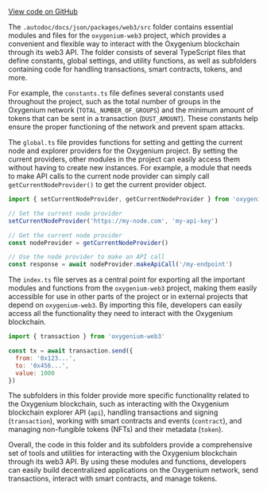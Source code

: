 [View code on GitHub](https://github.com/oxygenium-network/oxygenium-web3/.autodoc/docs/json/packages/web3/src)

The `.autodoc/docs/json/packages/web3/src` folder contains essential modules and files for the `oxygenium-web3` project, which provides a convenient and flexible way to interact with the Oxygenium blockchain through its web3 API. The folder consists of several TypeScript files that define constants, global settings, and utility functions, as well as subfolders containing code for handling transactions, smart contracts, tokens, and more.

For example, the `constants.ts` file defines several constants used throughout the project, such as the total number of groups in the Oxygenium network (`TOTAL_NUMBER_OF_GROUPS`) and the minimum amount of tokens that can be sent in a transaction (`DUST_AMOUNT`). These constants help ensure the proper functioning of the network and prevent spam attacks.

The `global.ts` file provides functions for setting and getting the current node and explorer providers for the Oxygenium project. By setting the current providers, other modules in the project can easily access them without having to create new instances. For example, a module that needs to make API calls to the current node provider can simply call `getCurrentNodeProvider()` to get the current provider object.

```javascript
import { setCurrentNodeProvider, getCurrentNodeProvider } from 'oxygenium-web3'

// Set the current node provider
setCurrentNodeProvider('https://my-node.com', 'my-api-key')

// Get the current node provider
const nodeProvider = getCurrentNodeProvider()

// Use the node provider to make an API call
const response = await nodeProvider.makeApiCall('/my-endpoint')
```

The `index.ts` file serves as a central point for exporting all the important modules and functions from the `oxygenium-web3` project, making them easily accessible for use in other parts of the project or in external projects that depend on `oxygenium-web3`. By importing this file, developers can easily access all the functionality they need to interact with the Oxygenium blockchain.

```javascript
import { transaction } from 'oxygenium-web3'

const tx = await transaction.send({
  from: '0x123...',
  to: '0x456...',
  value: 1000
})
```

The subfolders in this folder provide more specific functionality related to the Oxygenium blockchain, such as interacting with the Oxygenium blockchain explorer API (`api`), handling transactions and signing (`transaction`), working with smart contracts and events (`contract`), and managing non-fungible tokens (NFTs) and their metadata (`token`).

Overall, the code in this folder and its subfolders provide a comprehensive set of tools and utilities for interacting with the Oxygenium blockchain through its web3 API. By using these modules and functions, developers can easily build decentralized applications on the Oxygenium network, send transactions, interact with smart contracts, and manage tokens.
